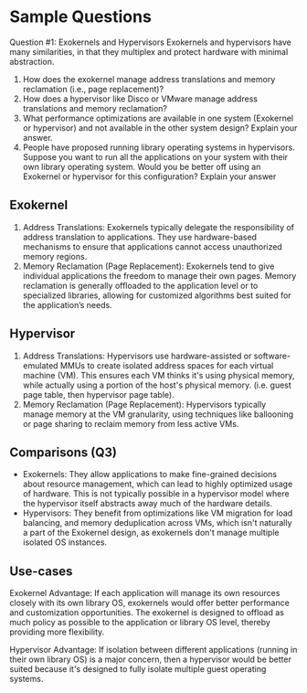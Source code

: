 # Sample Questions 
Question #1: Exokernels and Hypervisors
Exokernels and hypervisors have many similarities, in that they multiplex and protect hardware with minimal abstraction.
1. How does the exokernel manage address translations and memory reclamation (i.e., page replacement)?
2. How does a hypervisor like Disco or VMware manage address translations and memory reclamation?
3. What performance optimizations are available in one system (Exokernel or hypervisor) and not available in the other
system design? Explain your answer.
4. People have proposed running library operating systems in hypervisors. Suppose you want to run all the applications on
your system with their own library operating system. Would you be better off using an Exokernel or hypervisor for this
configuration? Explain your answer

## Exokernel 
1. Address Translations: Exokernels typically delegate the responsibility of address translation to applications. They use hardware-based mechanisms to ensure that applications cannot access unauthorized memory regions.
2. Memory Reclamation (Page Replacement): Exokernels tend to give individual applications the freedom to manage their own pages. Memory reclamation is generally offloaded to the application level or to specialized libraries, allowing for customized algorithms best suited for the application’s needs.

## Hypervisor 
1. Address Translations: Hypervisors use hardware-assisted or software-emulated MMUs to create isolated address spaces for each virtual machine (VM). This ensures each VM thinks it's using physical memory, while actually using a portion of the host's physical memory. (i.e. guest page table, then hypervisor page table). 
2. Memory Reclamation (Page Replacement): Hypervisors typically manage memory at the VM granularity, using techniques like ballooning or page sharing to reclaim memory from less active VMs.


## Comparisons (Q3) 
* Exokernels: They allow applications to make fine-grained decisions about resource management, which can lead to highly optimized usage of hardware. This is not typically possible in a hypervisor model where the hypervisor itself abstracts away much of the hardware details.
* Hypervisors: They benefit from optimizations like VM migration for load balancing, and memory deduplication across VMs, which isn't naturally a part of the Exokernel design, as exokernels don't manage multiple isolated OS instances.

## Use-cases 
Exokernel Advantage: If each application will manage its own resources closely with its own library OS, exokernels would offer better performance and customization opportunities. The exokernel is designed to offload as much policy as possible to the application or library OS level, thereby providing more flexibility.

Hypervisor Advantage: If isolation between different applications (running in their own library OS) is a major concern, then a hypervisor would be better suited because it's designed to fully isolate multiple guest operating systems.
